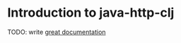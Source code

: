 # Introduction to java-http-clj

TODO: write [great documentation](http://jacobian.org/writing/what-to-write/)
